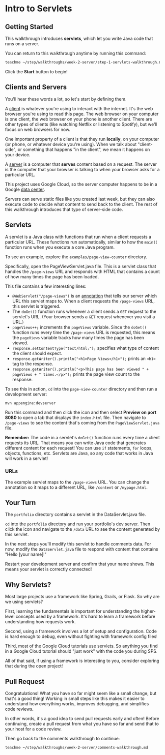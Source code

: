 # Intro to Servlets

## Getting Started

This walkthrough introduces **servlets**, which let you write Java code that
runs on a server.

You can return to this walkthrough anytime by running this command:

```bash
teachme ~/step/walkthroughs/week-2-server/step-1-servlets-walkthrough.md
```

Click the **Start** button to begin!

## Clients and Servers

You'll hear these words a lot, so let's start by defining them.

A [client](https://en.wikipedia.org/wiki/Client_\(computing\)) is whatever
you're using to interact with the internet. It's the web browser you're using to
read this page. The web browser on your computer is one client, the web browser
on your phone is another client. There are other types of clients (like watching
Netflix or listening to Spotify), but we'll focus on web browsers for now.

One important property of a client is that they run **locally**, on your
computer (or phone, or whatever device you're using). When we talk about
"client-side", or something that happens "in the client", we mean it happens on
your device.

A [server](https://en.wikipedia.org/wiki/Server_\(computing\)) is a computer
that **serves** content based on a request. The server is the computer that your
browser is talking to when your browser asks for a particular URL.

This project uses Google Cloud, so the server computer happens to be in a Google
[data center](https://www.google.com/about/datacenters/).

Servers can serve static files like you created last week, but they can also
execute code to decide what content to send back to the client. The rest of this
walkthrough introduces that type of server-side code.

## Servlets

A servlet is a Java class with functions that run when a client requests a
particular URL. These functions run automatically, similar to how the `main()`
function runs when you execute a core Java program.

To see an example, explore the `examples/page-view-counter` directory.

Specifically, open the
<walkthrough-editor-open-file
    filePath="step/walkthroughs/week-2-server/examples/page-view-counter/src/main/java/com/google/sps/servlets/PageViewServlet.java">
  PageViewServlet.java
</walkthrough-editor-open-file>
file. This is a servlet class that handles the `/page-views` URL and responds
with HTML that contains a count of how many times the page has been loaded.

This file contains a few interesting lines:

-   `@WebServlet("/page-views")` is an
    [annotation](https://en.wikipedia.org/wiki/Java_annotation) that tells our
    server which URL this servlet maps to. When a client requests the
    `/page-views` URL, this servlet is triggered.
-   The `doGet()` function runs whenever a client sends a `GET` request to the
    servlet's URL. (Your browser sends a `GET` request whenever you visit a
    URL.)
-   `pageViews++;` increments the `pageViews` variable. Since the `doGet()`
    function runs every time the `/page-views` URL is requested, this means the
    `pageViews` variable tracks how many times the page has been viewed.
-   `response.setContentType("text/html;");` specifies what type of content the
    client should expect.
-   `response.getWriter().println("<h1>Page Views</h1>");` prints an `<h1>` tag
    to the response.
-   `response.getWriter().println("<p>This page has been viewed " + pageViews +
    " times.</p>");` prints the page view count to the response.

To see this in action, `cd` into the `page-view-counter` directory and then run
a development server:

```bash
mvn appengine:devserver
```

Run this command and then click the
<walkthrough-web-preview-icon></walkthrough-web-preview-icon> icon and then
select **Preview on port 8080** to open a tab that displays the `index.html`
file. Then navigate to `/page-views` to see the content that's coming from the
`PageViewServlet.java` file.

**Remember:** The code in a servlet's `doGet()` function runs every time a
client requests its URL. That means you can write Java code that generates
different content for each request! You can use `if` statements, `for` loops,
objects, functions, etc. Servlets are Java, so any code that works in Java will
work in a servlet!

### URLs

The example servlet maps to the `/page-views` URL. You can change the annotation
so it maps to a different URL, like `/content` or `/mypage.html`.

## Your Turn

The `portfolio` directory contains a servlet in the
<walkthrough-editor-open-file
    filePath="step/portfolio/src/main/java/com/google/sps/servlets/DataServlet.java">
  DataServlet.java
</walkthrough-editor-open-file>
file.

`cd` into the `portfolio` directory and run your portfolio's dev server. Then
click the <walkthrough-web-preview-icon></walkthrough-web-preview-icon> icon
and navigate to the `/data` URL to see the content generated by this servlet.

In the next steps you'll modify this servlet to handle comments data. For now,
modify the `DataServlet.java` file to respond with content that contains "Hello
[your name]!"

Restart your development server and confirm that your name shows. This means
your servlet is correctly connected!

## Why Servlets?

Most large projects use a framework like Spring, Grails, or Flask. So why are we
using servlets?

First, learning the fundamentals is important for understanding the higher-level
concepts used by a framework. It's hard to learn a framework before
understanding how requests work.

Second, using a framework involves a lot of setup and configuration. Code is
hard enough to debug, even without fighting with framework config files!

Third, most of the Google Cloud tutorials use servlets. So anything you find in
a Google Cloud tutorial should "just work" with the code you during SPS.

All of that said, if using a framework is interesting to you, consider exploring
that during the open project!

## Pull Request

<walkthrough-conclusion-trophy></walkthrough-conclusion-trophy>

Congratulations! What you have so far might seem like a small change, but that's
a good thing! Working in small steps like this makes it easier to understand how
everything works, improves debugging, and simplifies code reviews.

In other words, it's a good idea to send pull requests early and often! Before
continuing, create a pull request from what you have so far and send that to
your host for a code review.

Then go back to the comments walkthrough to continue:

```bash
teachme ~/step/walkthroughs/week-2-server/comments-walkthrough.md
```